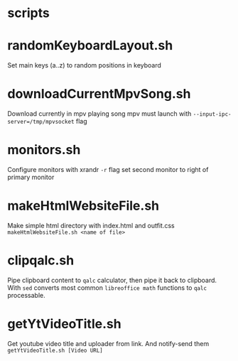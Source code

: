 # scripts

# randomKeyboardLayout.sh
Set main keys (a..z) to random positions in keyboard

# downloadCurrentMpvSong.sh
Download currently in mpv playing song
mpv must launch with `--input-ipc-server=/tmp/mpvsocket` flag

# monitors.sh
Configure monitors with xrandr
`-r` flag set second monitor to right of primary monitor

# makeHtmlWebsiteFile.sh
Make simple html directory with index.html and outfit.css
`makeHtmlWebsiteFile.sh <name of file>`

# clipqalc.sh
Pipe clipboard content to `qalc` calculator, then pipe it back to clipboard. With `sed` converts most common `libreoffice math` functions to `qalc` processable.

# getYtVideoTitle.sh
Get youtube video title and uploader from link. And notify-send them
`getYtVideoTitle.sh [Video URL]`
